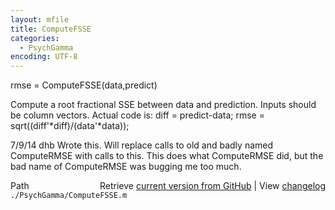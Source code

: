 ```yaml
---
layout: mfile
title: ComputeFSSE
categories:
  - PsychGamma
encoding: UTF-8
---
```


rmse = ComputeFSSE\(data,predict\)

Compute a root fractional SSE between data and prediction.
Inputs should be column vectors.
Actual code is:
  diff = predict-data;
  rmse = sqrt\(\(diff'\*diff\)/\(data'\*data\)\);

7/9/14  dhb  Wrote this.  Will replace calls to old and badly named ComputeRMSE
             with calls to this.  This does what ComputeRMSE did, but the
             bad name of ComputeRMSE was bugging me too much.


<div class="code_header" style="text-align:right;">
  <span style="float:left;">Path&nbsp;&nbsp;</span> <span class="counter">Retrieve <a href=
  "https://raw.github.com/Psychtoolbox-3/Psychtoolbox-3/beta/./PsychGamma/ComputeFSSE.m">current version from GitHub</a> | View <a href=
  "https://github.com/Psychtoolbox-3/Psychtoolbox-3/commits/beta/./PsychGamma/ComputeFSSE.m">changelog</a></span>
</div>
<div class="code">
  <code>./PsychGamma/ComputeFSSE.m</code>
</div>
